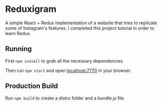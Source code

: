 # Reduxigram

A simple React + Redux implementation of a website that tries to replicate some of Instagram's features. I completed this project tutorial in order to learn Redux.

## Running

First `npm install` to grab all the necessary dependencies.

Then run `npm start` and open <localhost:7770> in your browser.

## Production Build

Run `npm build` to create a distro folder and a bundle.js file.
